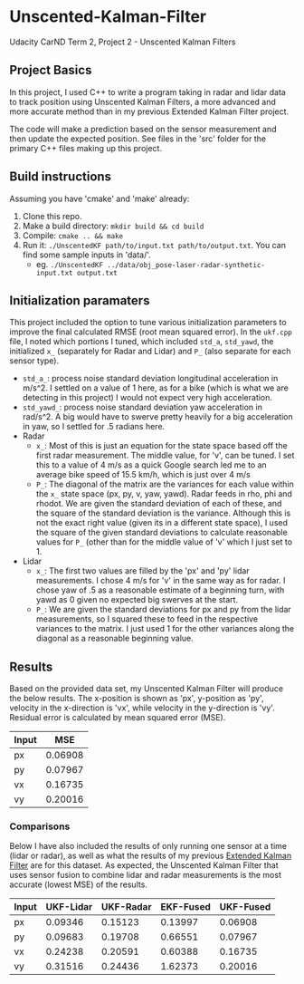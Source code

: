 # Unscented-Kalman-Filter
Udacity CarND Term 2, Project 2 - Unscented Kalman Filters

## Project Basics
In this project, I used C++ to write a program taking in radar and lidar data to track position using Unscented Kalman Filters, a more advanced and more accurate method than in my previous Extended Kalman Filter project.

The code will make a prediction based on the sensor measurement and then update the expected position. See files in the 'src' folder for the primary C++ files making up this project.

## Build instructions
Assuming you have 'cmake' and 'make' already:
1. Clone this repo.
2. Make a build directory: `mkdir build && cd build`
3. Compile: `cmake .. && make`
4. Run it: `./UnscentedKF path/to/input.txt path/to/output.txt`. You can find some sample inputs in 'data/'.
   * eg. `./UnscentedKF ../data/obj_pose-laser-radar-synthetic-input.txt output.txt`
   
## Initialization paramaters
This project included the option to tune various initialization parameters to improve the final calculated RMSE (root mean squared error). In the `ukf.cpp` file, I noted which portions I tuned, which included `std_a`, `std_yawd`, the initialized `x_` (separately for Radar and Lidar) and `P_` (also separate for each sensor type).

* `std_a_`: process noise standard deviation longitudinal acceleration in m/s^2. I settled on a value of 1 here, as for a bike (which is what we are detecting in this project) I would not expect very high acceleration.
* `std_yawd_`: process noise standard deviation yaw acceleration in rad/s^2. A big would have to swerve pretty heavily for a big acceleration in yaw, so I settled for .5 radians here.
* Radar
  * `x_`: Most of this is just an equation for the state space based off the first radar measurement. The middle value, for 'v', can be tuned. I set this to a value of 4 m/s as a quick Google search led me to an average bike speed of 15.5 km/h, which is just over 4 m/s
  * `P_`: The diagonal of the matrix are the variances for each value within the `x_` state space (px, py, v, yaw, yawd). Radar feeds in rho, phi and rhodot. We are given the standard deviation of each of these, and the square of the standard deviation is the variance. Although this is not the exact right value (given its in a different state space), I used the square of the given standard deviations to calculate reasonable values for `P_` (other than for the middle value of 'v' which I just set to 1.
* Lidar
  * `x_`: The first two values are filled by the 'px' and 'py' lidar measurements. I chose 4 m/s for 'v' in the same way as for radar. I chose yaw of .5 as a reasonable estimate of a beginning turn, with yawd as 0 given no expected big swerves at the start.
  * `P_`: We are given the standard deviations for px and py from the lidar measurements, so I squared these to feed in the respective variances to the matrix. I just used 1 for the other variances along the diagonal as a reasonable beginning value.

## Results
Based on the provided data set, my Unscented Kalman Filter will produce the below results. The x-position is shown as 'px', y-position as 'py', velocity in the x-direction is 'vx', while velocity in the y-direction is 'vy'. Residual error is calculated by mean squared error (MSE).

| Input |   MSE   |
| ----- | ------- |
|  px   | 0.06908 |
|  py   | 0.07967 |
|  vx   | 0.16735 |
|  vy   | 0.20016 |

### Comparisons
Below I have also included the results of only running one sensor at a time (lidar or radar), as well as what the results of my previous [Extended Kalman Filter](https://github.com/mvirgo/Extended-Kalman-Filter) are for this dataset. As expected, the Unscented Kalman Filter that uses sensor fusion to combine lidar and radar measurements is the most accurate (lowest MSE) of the results.

| Input | UKF-Lidar | UKF-Radar | EKF-Fused | UKF-Fused |
| ----- | --------- | --------- | --------- | --------- |
|  px   |  0.09346  |  0.15123  |  0.13997  |  0.06908  |
|  py   |  0.09683  |  0.19708  |  0.66551  |  0.07967  |
|  vx   |  0.24238  |  0.20591  |  0.60388  |  0.16735  |
|  vy   |  0.31516  |  0.24436  |  1.62373  |  0.20016  |
